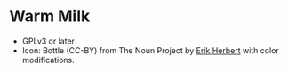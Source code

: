 # Warm Milk #

* GPLv3 or later
* Icon: Bottle (CC-BY) from The Noun Project by [Erik Herbert](http://thenounproject.com/term/bottle/12365/) with color modifications.
